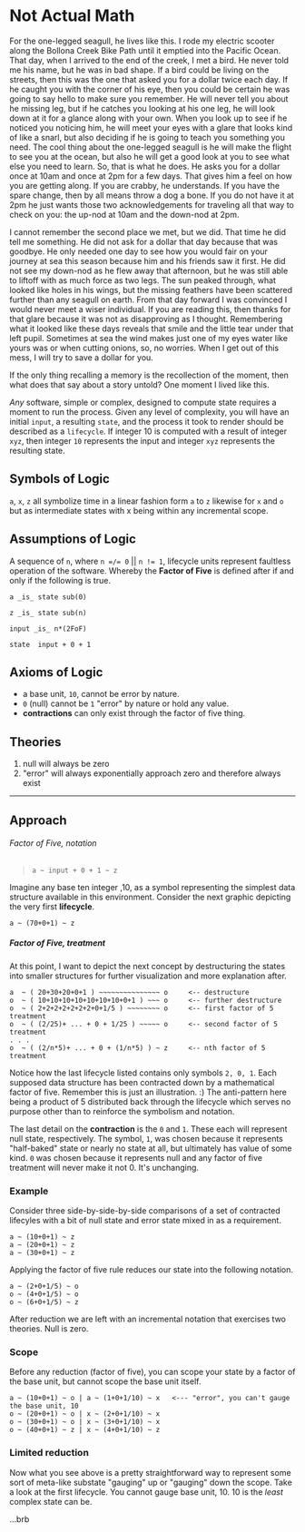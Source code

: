 # Not Actual Math

For the one-legged seagull, he lives like this. I rode my electric scooter along the Bollona Creek Bike Path until it emptied into the Pacific Ocean. That day, when I arrived to the end of the creek, I met a bird. He never told me his name, but he was in bad shape. If a bird could be living on the streets, then this was the one that asked you for a dollar twice each day. If he caught you with the corner of his eye, then you could be certain he was going to say hello to make sure you remember. He will never tell you about he missing leg, but if he catches you looking at his one leg, he will look down at it for a glance along with your own. When you look up to see if he noticed you noticing him, he will meet your eyes with a glare that looks kind of like a snarl, but also deciding if he is going to teach you something you need. The cool thing about the one-legged seagull is he will make the flight to see you at the ocean, but also he will get a good look at you to see what else you need to learn. So, that is what he does. He asks you for a dollar once at 10am and once at 2pm for a few days. That gives him a feel on how you are getting along. If you are crabby, he understands. If you have the spare change, then by all means throw a dog a bone. If you do not have it at 2pm he just wants those two acknowledgements for traveling all that way to check on you: the up-nod at 10am and the down-nod at 2pm.

I cannot remember the second place we met, but we did. That time he did tell me something. He did not ask for a dollar that day because that was goodbye. He only needed one day to see how you would fair on your journey at sea this season because him and his friends saw it first. He did not see my down-nod as he flew away that afternoon, but he was still able to liftoff with as much force as two legs. The sun peaked through, what looked like holes in his wings, but the missing feathers have been scattered further than any seagull on earth. From that day forward I was convinced I would never meet a wiser individual. If you are reading this, then thanks for that glare because it was not as disapproving as I thought. Remembering what it looked like these days reveals that smile and the little tear under that left pupil. Sometimes at sea the wind makes just one of my eyes water like yours was or when cutting onions, so, no worries. When I get out of this mess, I will try to save a dollar for you.

If the only thing recalling a memory is the recollection of the moment, then what does that say about a story untold? One moment I lived like this.

_Any_ software, simple or complex, designed to compute state requires a moment to run the process. Given any level of complexity, you will have an initial `input`, a resulting `state`, and the process it took to render should be described as a `lifecycle`. If integer 10 is computed with a result of integer `xyz`, then integer `10` represents the input and integer `xyz` represents the resulting state.

## Symbols of Logic

`a`, `x`, `z` all symbolize time in a linear fashion form `a` to `z` likewise for `x` and `o` but as intermediate states with x being within any incremental scope.

## Assumptions of Logic

A sequence of `n`, where `n =/= 0` || `n != 1`, lifecycle units represent faultless operation of the software. Whereby the **Factor of Five** is defined after if and only if the following is true.

`a _is_ state sub(0)`

`z _is_ state sub(n)`

`input _is_ n*(2FoF)`

`state  input + 0 + 1`

## Axioms of Logic

* a base unit, `10`, cannot be error by nature.
* `0` (null) cannot be `1` "error" by nature or hold any value.
* **contractions** can only exist through the factor of five thing.

## Theories

1. null will always be zero
2. "error" will always exponentially approach zero and therefore always exist

---

## Approach

###### Factor of Five, notation
>`a ~ input + 0 + 1 ~ z`

Imagine any base ten integer ,10, as a symbol representing the simplest data structure available in this environment. Consider the next graphic depicting the very first **lifecycle**.

```
a ~ (70+0+1) ~ z
```

##### Factor of Five, treatment

At this point, I want to depict the next concept by destructuring the states into smaller structures for further visualization and more explanation after.

```
a  ~ ( 20+30+20+0+1 ) ~~~~~~~~~~~~~~~ o     <-- destructure
o  ~ ( 10+10+10+10+10+10+10+0+1 ) ~~~ o     <-- further destructure
o  ~ ( 2+2+2+2+2+2+2+0+1/5 ) ~~~~~~~~ o     <-- first factor of 5 treatment
o  ~ ( (2/25)+ ... + 0 + 1/25 ) ~~~~~ o     <-- second factor of 5 treatment
. . .
o  ~ ( (2/n*5)+ ... + 0 + (1/n*5) ) ~ z     <-- nth factor of 5 treatment
```

Notice how the last lifecycle listed contains only symbols `2, 0, 1`. Each supposed data structure has been contracted down by a mathematical factor of five. Remember this is just an illustration. :) The anti-pattern here being a product of 5 distributed back through the lifecycle which serves no purpose other than to reinforce the symbolism and notation.

The last detail on the **contraction** is the `0` and `1`. These each will represent null state, respectively. The symbol, `1`, was chosen because it represents "half-baked" state or nearly no state at all, but ultimately has value of some kind. `0` was chosen because it represents null and any factor of five treatment will never make it not 0. It's unchanging.

### Example

Consider three side-by-side-by-side comparisons of a set of contracted lifecyles with a bit of null state and error state mixed in as a requirement.

```
a ~ (10+0+1) ~ z
a ~ (20+0+1) ~ z
a ~ (30+0+1) ~ z
```

Applying the factor of five rule reduces our state into the following notation.

```
a ~ (2+0+1/5) ~ o
o ~ (4+0+1/5) ~ o
o ~ (6+0+1/5) ~ z
```

After reduction we are left with an incremental notation that exercises two theories. Null is zero.

### Scope

Before any reduction (factor of five), you can scope your state by a factor of the base unit, but cannot scope the base unit itself.

```
a ~ (10+0+1) ~ o | a ~ (1+0+1/10) ~ x   <--- "error", you can't gauge the base unit, 10
o ~ (20+0+1) ~ o | x ~ (2+0+1/10) ~ x
o ~ (30+0+1) ~ o | x ~ (3+0+1/10) ~ x
o ~ (40+0+1) ~ z | x ~ (4+0+1/10) ~ z
```

### Limited reduction

Now what you see above is a pretty straightforward way to represent some sort of meta-like substate "gauging" up or "gauging" down the scope. Take a look at the first lifecycle. You cannot gauge base unit, 10. 10 is the _least_ complex state can be.

...brb
